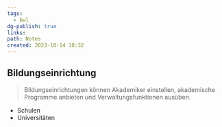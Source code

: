 ```yaml
---
tags:
  - bwl
dg-publish: true
links: 
path: Notes
created: 2023-10-14 18:32
---
```

## Bildungseinrichtung 
> Bildungseinrichtungen können Akademiker einstellen, akademische Programme anbieten und Verwaltungsfunktionen ausüben.

- Schulen
- Universitäten

